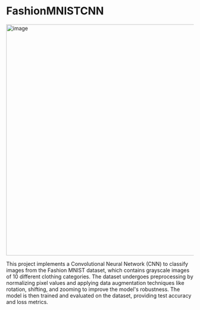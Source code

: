 # FashionMNISTCNN
<img width="619" alt="image" src="https://github.com/user-attachments/assets/2f1b993c-1fa0-40c3-8c7f-0b2ef6f707ab" />

This project implements a Convolutional Neural Network (CNN) to classify images from the Fashion MNIST dataset, which contains grayscale images of 10 different clothing categories. The dataset undergoes preprocessing by normalizing pixel values and applying data augmentation techniques like rotation, shifting, and zooming to improve the model's robustness. The model is then trained and evaluated on the dataset, providing test accuracy and loss metrics.

